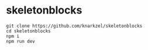 # skeletonblocks

```
git clone https://github.com/knarkzel/skeletonblocks
cd skeletonblocks
npm i
npm run dev
```
